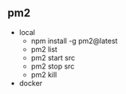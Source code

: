 ## pm2
* local
	* npm install -g pm2@latest
	* pm2 list
	* pm2 start src
	* pm2 stop src
	* pm2 kill
* docker